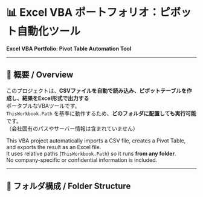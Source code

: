 # 📊 Excel VBA ポートフォリオ：ピボット自動化ツール  
**Excel VBA Portfolio: Pivot Table Automation Tool**

---

## 🧭 概要 / Overview
このプロジェクトは、**CSVファイルを自動で読み込み、ピボットテーブルを作成し、結果をExcel形式で出力する**  
ポータブルなVBAツールです。  
`ThisWorkbook.Path` を基準に動作するため、**どのフォルダに配置しても実行可能**です。  
（会社固有のパスやサーバー情報は含まれていません）

This VBA project automatically imports a CSV file, creates a Pivot Table,  
and exports the result as an Excel file.  
It uses relative paths (`ThisWorkbook.Path`) so it runs **from any folder**.  
No company-specific or confidential information is included.

---

## 📁 フォルダ構成 / Folder Structure
